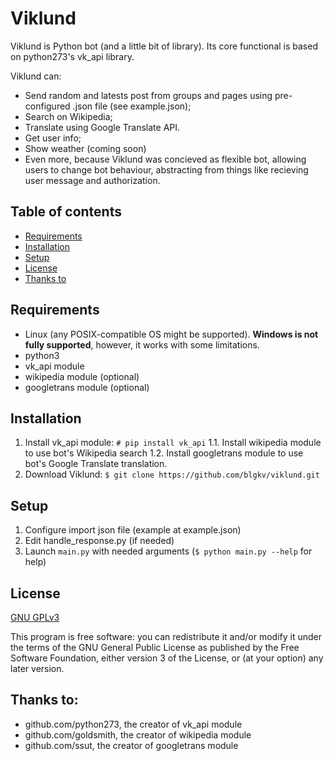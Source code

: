 # Viklund

Viklund is Python bot (and a little bit of library). Its core functional is based on python273's vk_api library.

Viklund can:
* Send random and latests post from groups and pages using pre-configured .json file (see example.json);
* Search on Wikipedia;
* Translate using Google Translate API.
* Get user info;
* Show weather (coming soon)
* Even more, because Viklund was concieved as flexible bot, allowing users to change bot behaviour, abstracting from things like recieving user message and authorization.

## Table of contents
* [Requirements](https://github.com/blgkv/viklund#requirements)
* [Installation](https://github.com/blgkv/viklund#installation)
* [Setup](https://github.com/blgkv/viklund#setup)
* [License](https://github.com/blgkv/viklund#license)
* [Thanks to](https://github.com/blgkv/viklund#thanks-to)

## Requirements
* Linux (any POSIX-compatible OS might be supported). **Windows is not fully supported**, however, it works with some limitations.
* python3
* vk_api module
* wikipedia module (optional)
* googletrans module (optional)

## Installation

1. Install vk_api module: 
`# pip install vk_api`
  1.1. Install wikipedia module to use bot's Wikipedia search
  1.2. Install googletrans module to use bot's Google Translate translation. 
 2. Download Viklund: 
`$ git clone https://github.com/blgkv/viklund.git`

## Setup
1. Configure import json file (example at example.json)
2. Edit handle_response.py (if needed)
3. Launch `main.py` with needed arguments (`$ python main.py --help` for help)

## License
[GNU GPLv3](https://github.com/blgkv/viklund/blob/master/LICENSE)

This program is free software: you can redistribute it and/or modify it under the terms of the GNU General Public License as published by the Free Software Foundation, either version 3 of the License, or (at your option) any later version.

## Thanks to:
* github.com/python273, the creator of vk_api module
* github.com/goldsmith, the creator of wikipedia module
* github.com/ssut, the creator of googletrans module